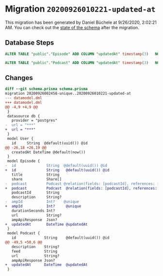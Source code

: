 # Migration `20200926010221-updated-at`

This migration has been generated by Daniel Büchele at 9/26/2020, 2:02:21 AM.
You can check out the [state of the schema](./schema.prisma) after the migration.

## Database Steps

```sql
ALTER TABLE "public"."Episode" ADD COLUMN "updatedAt" timestamp(3)   NOT NULL 

ALTER TABLE "public"."Podcast" ADD COLUMN "updatedAt" timestamp(3)   NOT NULL 
```

## Changes

```diff
diff --git schema.prisma schema.prisma
migration 20200926002458-unique..20200926010221-updated-at
--- datamodel.dml
+++ datamodel.dml
@@ -4,9 +4,9 @@
 }
 datasource db {
   provider = "postgres"
-  url = "***"
+  url = "***"
 }
 model User {
   id     String  @default(uuid()) @id
@@ -26,18 +26,19 @@
   createdAt DateTime @default(now())
 }
 model Episode {
-  id              String  @default(uuid()) @id
+  id              String   @default(uuid()) @id
   title           String
   share           Share[]
-  podcast         Podcast @relation(fields: [podcastId], references: [id])
+  podcast         Podcast  @relation(fields: [podcastId], references: [id])
   podcastId       String
   description     String?
-  ampId           Int?    @unique
+  ampId           Int?     @unique
   durationSeconds Int?
   url             String?
   ampApiResponse  Json?
+  updatedAt       DateTime @updatedAt
 }
 model Podcast {
   id             String    @default(uuid()) @id
@@ -49,5 +50,6 @@
   description    String?
   feed           String
   url            String?
   ampApiResponse Json?
+  updatedAt      DateTime  @updatedAt
 }
```


